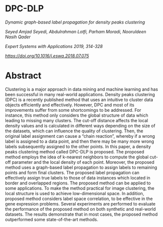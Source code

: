 # DPC-DLP

  *Dynamic graph-based label propagation for density peaks clustering*
  
  *Seyed Amjad Seyedi, Abdulrahman Lotfi, Parham Moradi, Nooruldeen Nasih Qader*
  
  *Expert Systems with Applications 2019, 314-328*
  
  *https://doi.org/10.1016/j.eswa.2018.07.075*

  # Abstract

Clustering is a major approach in data mining and machine learning and has been successful in many real-world applications. Density peaks clustering (DPC) is a recently published method that uses an intuitive to cluster data objects efficiently and effectively. However, DPC and most of its improvements suffer from some shortcomings to be addressed. For instance, this method only considers the global structure of data which leading to missing many clusters. The cut-off distance affects the local density values and is calculated in different ways depending on the size of the datasets, which can influence the quality of clustering. Then, the original label assignment can cause a “chain reaction”, whereby if a wrong label is assigned to a data point, and then there may be many more wrong labels subsequently assigned to the other points. In this paper, a density peaks clustering method called DPC-DLP is proposed. The proposed method employs the idea of k-nearest neighbors to compute the global cut-off parameter and the local density of each point. Moreover, the proposed method uses a graph-based label propagation to assign labels to remaining points and form final clusters. The proposed label propagation can effectively assign true labels to those of data instances which located in border and overlapped regions. The proposed method can be applied to some applications. To make the method practical for image clustering, the local structure is used to achieve low-dimensional space. In addition, proposed method considers label space correlation, to be effective in the gene expression problems. Several experiments are performed to evaluate the performance of the proposed method on both synthetic and real-world datasets. The results demonstrate that in most cases, the proposed method outperformed some state-of-the-art methods.
